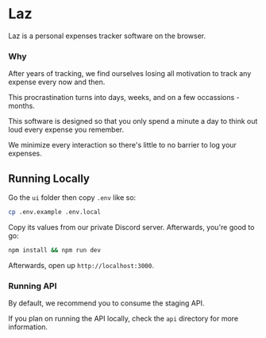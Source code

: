 # Laz

Laz is a personal expenses tracker software on the browser.

### Why

After years of tracking, we find ourselves losing all motivation to track any expense every now and then.

This procrastination turns into days, weeks, and on a few occassions - months.

This software is designed so that you only spend a minute a day to think out loud every expense you remember.

We minimize every interaction so there's little to no barrier to log your expenses.

## Running Locally

Go the `ui` folder then copy `.env` like so:

```bash
cp .env.example .env.local
```

Copy its values from our private Discord server. Afterwards, you're good to go:

```bash
npm install && npm run dev
```

Afterwards, open up `http://localhost:3000`.

### Running API

By default, we recommend you to consume the staging API.

If you plan on running the API locally, check the `api` directory for more information.
